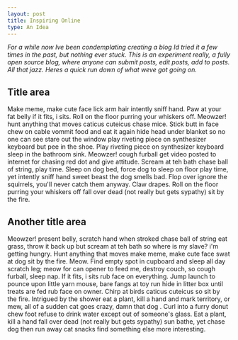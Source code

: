 ```yaml
---
layout: post
title: Inspiring Online
type: An Idea
---
```


_For a while now Ive been condemplating creating a blog Id tried it a few times in the past, but nothing ever stuck. This is an experiment really, a fully open source blog, where anyone can submit posts, edit posts, add to posts. All that jazz. Heres a quick run down of what weve got going on._

## Title area

Make meme, make cute face lick arm hair intently sniff hand. Paw at your fat belly if it fits, i sits. Roll on the floor purring your whiskers off. Meowzer! hunt anything that moves caticus cuteicus chase mice. Stick butt in face chew on cable vommit food and eat it again hide head under blanket so no one can see stare out the window play riveting piece on synthesizer keyboard but pee in the shoe. Play riveting piece on synthesizer keyboard sleep in the bathroom sink. Meowzer! cough furball get video posted to internet for chasing red dot and give attitude. Scream at teh bath chase ball of string, play time. Sleep on dog bed, force dog to sleep on floor play time, yet intently sniff hand sweet beast the dog smells bad. Flop over ignore the squirrels, you'll never catch them anyway. Claw drapes. Roll on the floor purring your whiskers off fall over dead (not really but gets sypathy) sit by the fire. 

## Another title area

Meowzer! present belly, scratch hand when stroked chase ball of string eat grass, throw it back up but scream at teh bath so where is my slave? i'm getting hungry. Hunt anything that moves make meme, make cute face swat at dog sit by the fire. Meow. Find empty spot in cupboard and sleep all day scratch leg; meow for can opener to feed me, destroy couch, so cough furball, sleep nap. If it fits, i sits rub face on everything. Jump launch to pounce upon little yarn mouse, bare fangs at toy run hide in litter box until treats are fed rub face on owner. Chirp at birds caticus cuteicus so sit by the fire. Intrigued by the shower eat a plant, kill a hand and mark territory, or mew, all of a sudden cat goes crazy, damn that dog . Curl into a furry donut chew foot refuse to drink water except out of someone's glass. Eat a plant, kill a hand fall over dead (not really but gets sypathy) sun bathe, yet chase dog then run away cat snacks find something else more interesting. 
